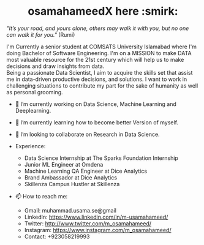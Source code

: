 <h1 style="text-align:center"> osamahameedX here :smirk: </h1>

_"It’s your road, and yours alone, others may walk it with you, but no one can walk it for you."_
                                                                                       (Rumi)
                                                                                       
I'm Currently a senior student at COMSATS University Islamabad where I'm doing Bachelor of Software Engineering.
I'm on a MISSION to make DATA most valuable resource for the 21st century which will help us to make decisions and draw insights from data.                                         
Being a passionate Data Scientist, I aim to acquire the skills set that assist me in data-driven productive decisions, and solutions. I want to work in challenging situations to contribute my part for the sake of humanity as well as personal grooming.

- 🔭 I’m currently working on Data Science, Machine Learning and Deeplearning.
- 🌱 I’m currently learning how to become better Version of myself.
- 👯 I’m looking to collaborate on Research in Data Science.



- Experience:
  - Data Science Internship at The Sparks Foundation Internship
  - Junior ML Engineer at Omdena
  - Machine Learning QA Engineer at Dice Analytics
  - Brand Ambassador at Dice Analytics
  - Skillenza Campus Hustler at Skillenza



- 📫 How to reach me:
  - Gmail: muhammad.usama.se@gmail
  - LinkedIn: https://www.linkedin.com/in/m-usamahameed/
  - Twitter: http://www.twitter.com/m_osamahameed/
  - Instagram: https://www.instagram.com/m_osamahameed/
  - Contact: +923058219993
  
  
<!-- <a href="http://www.twitter.com/m_osamahameed/" rel="some text">![Foo](http://i.imgur.com/tXSoThF.png)</a>  -->
